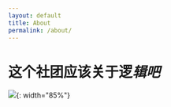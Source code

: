 ```yaml
---
layout: default
title: About
permalink: /about/
---
```


# 这个社团应该关于逻*辑吧*

![](https://ph-ormula.github.io/images/Jibba.png){: width="85%"}
